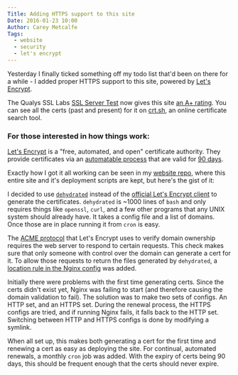```yaml
---
Title: Adding HTTPS support to this site
Date: 2016-01-23 10:00
Author: Carey Metcalfe
Tags:
  - website
  - security
  - let's encrypt
---
```


Yesterday I finally ticked something off my todo list that'd been on there for a while - I added
proper HTTPS support to this site, powered by [Let's Encrypt][].

The Qualys SSL Labs [SSL Server Test][] now gives this site [an A+ rating][]. You can see all the
certs (past and present) for it on [crt.sh][], an online certificate search tool.

### For those interested in how things work:

[Let's Encrypt][] is a "free, automated, and open" certificate authority. They provide certificates
via an [automatable process][] that are valid for [90 days][].

Exactly how I got it all working can be seen in my [website repo][], where this entire site and it's
deployment scripts are kept, but here's the gist of it:

I decided to use [`dehydrated`][dehydrated] instead of the [official Let's Encrypt client][] to
generate the certificates. `dehydrated` is ~1000 lines of `bash` and only requires things like
`openssl`, `curl`, and a few other programs that any UNIX system should already have. It takes a
config file and a list of domains. Once those are in place running it from `cron` is easy.

The [ACME protocol][] that Let's Encrypt uses to verify domain ownership requires the web server to
respond to certain requests. This check makes sure that only someone with control over the domain
can generate a cert for it. To allow those requests to return the files generated by `dehydrated`,
a [location rule in the Nginx config][] was added.

Initially there were problems with the first time generating certs. Since the certs didn't exist
yet, Nginx was failing to start (and therefore causing the domain validation to fail). The solution
was to make two sets of configs. An HTTP set, and an HTTPS set. During the renewal process, the HTTPS
configs are tried, and if running Nginx fails, it falls back to the HTTP set. Switching between HTTP
and HTTPS configs is done by modifying a symlink.

When all set up, this makes both generating a cert for the first time and renewing a cert as easy as
deploying the site. For continual, automated renewals, a monthly `cron` job was added. With the
expiry of certs being 90 days, this should be frequent enough that the certs should never expire.

 [SSL Server Test]: https://www.ssllabs.com/ssltest/index.html
 [an A+ rating]: https://www.ssllabs.com/ssltest/analyze.html?d=cmetcalfe.ca
 [crt.sh]: https://crt.sh/?q=cmetcalfe.ca
 [Let's Encrypt]: https://letsencrypt.org/
 [automatable process]: https://letsencrypt.org/howitworks/technology/
 [90 days]: https://letsencrypt.org/2015/11/09/why-90-days.html
 [website repo]: https://github.com/pR0Ps/website
 [dehydrated]: https://github.com/lukas2511/dehydrated
 [official Let's Encrypt client]: https://github.com/letsencrypt/letsencrypt
 [ACME protocol]: https://github.com/letsencrypt/acme-spec
 [location rule in the Nginx config]: https://github.com/pR0Ps/website/blob/8b3f9509e5f97522ac01789ca562409a7475cc60/web_config/https/letsencrypt.conf
